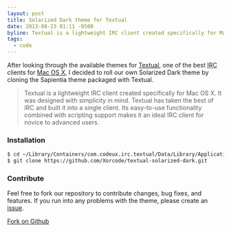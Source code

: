```yaml
---
layout: post
title: Solarized Dark theme for Textual
date: 2013-08-23 01:11 -0500
byline: Textual is a lightweight IRC client created specifically for Mac OS X
tags:
  - code
---
```


After looking through the available themes for [Textual](https://xorcode.net/1azypgm), one of the best <abbr title="Internet Relay Chat">IRC</abbr> clients for [Mac OS X](https://xorcode.net/1azyXCX), I decided to roll our own Solarized Dark theme by cloning the Sapientia theme packaged with Textual.

> Textual is a lightweight IRC client created specifically for Mac OS X.
> It was designed with simplicity in mind. Textual has taken the best of IRC and
> built it into a single client. Its easy-to-use functionality combined with
> scripting support makes it an ideal IRC client for novice to advanced users.

### Installation

```sh
$ cd ~/Library/Containers/com.codeux.irc.textual/Data/Library/Application\ Support/Textual\ IRC/Styles/
$ git clone https://github.com/Xorcode/textual-solarized-dark.git
```

### Contribute

Feel free to fork our repository to contribute changes, bug fixes, and features. If you run into any problems with the theme, please create an [issue](https://xorcode.net/1azz9C6).

<a class="button special icon fa-github" href="https://xorcode.net/1azzioV">Fork on Github</a>
